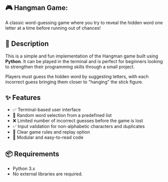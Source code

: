 ## 🎮 Hangman Game:
A classic word-guessing game where you try to reveal the hidden word one letter at a time before running out of chances!

## 📝 Description

This is a simple and fun implementation of the Hangman game built using **Python**. It can be played in the terminal and is perfect for beginners looking to strengthen their programming skills through a small project.

Players must guess the hidden word by suggesting letters, with each incorrect guess bringing them closer to "hanging" the stick figure.

## ✨ Features

- ✅ Terminal-based user interface
- 🎲 Random word selection from a predefined list
- ❌ Limited number of incorrect guesses before the game is lost
- ✅ Input validation for non-alphabetic characters and duplicates
- 📜 Clear game rules and replay option
- 🧩 Modular and easy-to-read code

## 📦 Requirements

- Python 3.x
- No external libraries are required.

